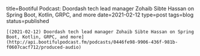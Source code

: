 
title=Bootiful Podcast: Doordash tech lead manager Zohaib Sibte Hassan on Spring Boot, Kotlin, GRPC, and more
date=2021-02-12
type=post
tags=blog
status=published
~~~~~~
[(2021-02-12) Doordash tech lead manager Zohaib Sibte Hassan on Spring Boot, Kotlin, GRPC, and more](http://api.bootifulpodcast.fm/podcasts/0446fe98-9906-436f-981b-f0607cacf712/produced-audio) 
            